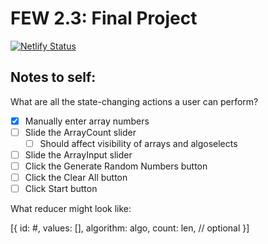# FEW 2.3: Final Project

[![Netlify Status](https://api.netlify.com/api/v1/badges/084e7680-8414-485f-8047-88a1168b9410/deploy-status)](https://app.netlify.com/sites/gosort/deploys)

## Notes to self:

What are all the state-changing actions a user can perform?

- [x] Manually enter array numbers
- [ ] Slide the ArrayCount slider
  - [ ] Should affect visibility of arrays and algoselects
- [ ] Slide the ArrayInput slider
- [ ] Click the Generate Random Numbers button
- [ ] Click the Clear All button
- [ ] Click Start button

What reducer might look like:

[{
id: #,
values: [],
algorithm: algo,
count: len, // optional
}]
